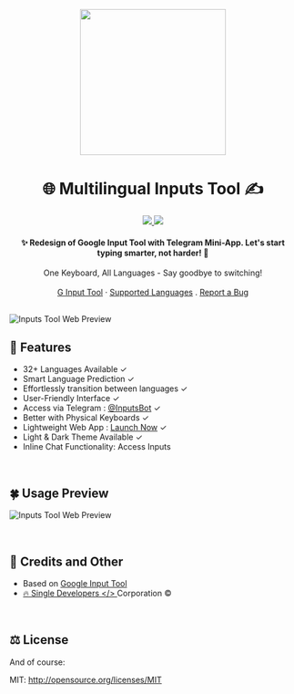 <p style="text-align:center;" align="center">
  <img align="center" src="https://inputsbot.pages.dev/assets/favicon/icon.svg" width="256px" height="256px"/>
</p>
<h1 align="center">🌐 Multilingual Inputs Tool ✍️</h1>
<div align='center'>
<a href='https://inputs.sdev.lk'>
<img src='https://img.shields.io/badge/Demo-Inputs%20Tool-1cd760?logo=cloudflare&style=flat-square'>
</a>
<a href='https://t.me/InputsBot'>
<img src='https://img.shields.io/badge/Telegram-@InputsBot-blue?logo=telegram&style=flat-square'> 
</a>
</div>
<h4 align="center">✨ Redesign of Google Input Tool with Telegram Mini-App. Let's start typing smarter, not harder! 🚀</h4>
<div align="center">
  One Keyboard, All Languages - Say goodbye to switching!
  <br />
  <br />
  <a href="https://www.google.com/intl/en/inputtools/try/">G Input Tool</a>
  ·
  <a href="https://github.com/Malith-Rukshan/Multilingual-Inputs-Tool/blob/main/Languages.md">Supported Languages</a>
  .
  <a href="https://github.com/Malith-Rukshan/Multilingual-Inputs-Tool/issues/new">Report a Bug</a>
</div>

##
![Inputs Tool Web Preview](https://github.com/Malith-Rukshan/Multilingual-Inputs-Tool/assets/85282650/61ea9e9c-c25e-4159-99dd-850e465ed17c)


## 🚀 Features
- 32+ Languages Available ✓
- Smart Language Prediction ✓
- Effortlessly transition between languages ✓
- User-Friendly Interface ✓
- Access via Telegram : [@InputsBot](https://t.me/InputsBot) ✓
- Better with Physical Keyboards ✓
- Lightweight Web App : [Launch Now](https://inputs.sdev.lk) ✓
- Light & Dark Theme Available ✓
- Inline Chat Functionality: Access Inputs 

<br>

## 🍀 Usage Preview
![Inputs Tool Web Preview](https://github.com/Malith-Rukshan/Multilingual-Inputs-Tool/assets/85282650/abb666dd-36f9-4a0a-bc29-8db422dbe5e7)

<br>

## 🎯 Credits and Other
- Based on [Google Input Tool](https://www.google.com/intl/en/inputtools/try/)
- [🔥 Single Developers </> ](https://t.me/SingleDevelopers) Corporation ©️

<br>

## ⚖️ License
And of course:

MIT: http://opensource.org/licenses/MIT
